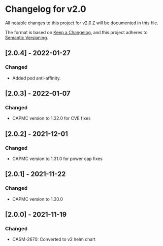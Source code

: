 # Changelog for v2.0

All notable changes to this project for v2.0.Z will be documented in this file.

The format is based on [Keep a Changelog](https://keepachangelog.com/en/1.0.0/),
and this project adheres to [Semantic Versioning](https://semver.org/spec/v2.0.0.html).

## [2.0.4] - 2022-01-27

### Changed

- Added pod anti-affinity.

## [2.0.3] - 2022-01-07

### Changed

- CAPMC version to 1.32.0 for CVE fixes

## [2.0.2] - 2021-12-01

### Changed

- CAPMC version to 1.31.0 for power cap fixes

## [2.0.1] - 2021-11-22

### Changed

- CAPMC version to 1.30.0

## [2.0.0] - 2021-11-19

### Changed

- CASM-2670: Converted to v2 helm chart
